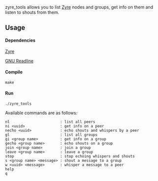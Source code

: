 zyre_tools allows you to list [Zyre](https://github.com/zeromq/zyre) nodes and groups, get info on them and listen to shouts from them.

## Usage
#### Dependencies
[Zyre](https://github.com/zeromq/zyre)

[GNU Readline](http://tiswww.cwru.edu/php/chet/readline/rltop.html)

#### Compile
```
make
```

#### Run
```
./zyre_tools
```

Available commands are as follows:
```
nl                       : list all peers
ni <uuid>                : get info on a peer
necho <uuid>             : echo shouts and whispers by a peer
gl                       : list all groups
gi <group name>          : get info on a group
gecho <group name>       : echo shouts on a group
join <group name>        : join a group
leave <group name>       : leave a group
stop                     : stop echoing whispers and shouts
s <group name> <message> : shout a message to a group
w <uuid> <message>       : whisper a message to a peer
help
q
```
